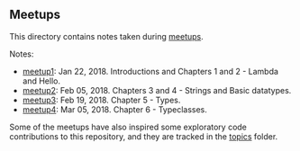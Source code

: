 ## Meetups

This directory contains notes taken during
[meetups](https://www.meetup.com/Charlottesville-Haskell-Book-Reading-Group/).

Notes:
* [meetup1](meetup1.md): Jan 22, 2018. Introductions and Chapters 1 and 2 - Lambda and Hello.
* [meetup2](meetup2.md): Feb 05, 2018. Chapters 3 and 4 - Strings and Basic datatypes.
* [meetup3](meetup3.md): Feb 19, 2018. Chapter 5 - Types.
* [meetup4](meetup4.md): Mar 05, 2018. Chapter 6 - Typeclasses.

Some of the meetups have also inspired some exploratory code contributions to this
repository, and they are tracked in the [topics](../topics) folder.
